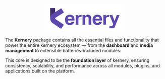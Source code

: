 <div align="center">
  <img src="https://github.com/Kernery/.github/raw/main/kernery-logo-full.jpeg" width="50%" alt="Logo Kernery" style="max-width: 100%;">
</div>

The **Kernery** package contains all the essential files and functionality that power the entire kernery ecosystem — from the **dashboard** and **media management** to extensible batteries-included modules.  

This core is designed to be the **foundation layer** of kernery, ensuring consistency, scalability, and performance across all modules, plugins, and applications built on the platform.  
